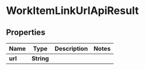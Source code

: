 

# WorkItemLinkUrlApiResult


## Properties

| Name | Type | Description | Notes |
|------------ | ------------- | ------------- | -------------|
|**url** | **String** |  |  |



